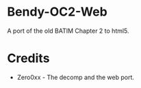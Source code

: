 # Bendy-OC2-Web

A port of the old BATIM Chapter 2 to html5.

# Credits

- Zero0xx - The decomp and the web port.
